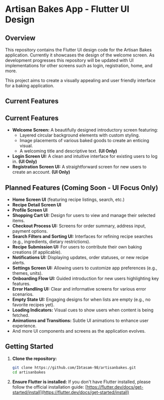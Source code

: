 # Artisan Bakes App - Flutter UI Design

## Overview

This repository contains the Flutter UI design code for the Artisan Bakes application. Currently it showcases the design of the welcome screen. As development progresses this repository will be updated with UI implementations for other screens such as login, registration, home, and more.

This project aims to create a visually appealing and user friendly interface for a baking application.

## Current Features

## Current Features

* **Welcome Screen:** A beautifully designed introductory screen featuring:
    * Layered circular background elements with custom styling.
    * Image placements of various baked goods to create an enticing visual.
    * A welcoming title and descriptive text. **(UI Only)**
* **Login Screen UI:** A clean and intuitive interface for existing users to log in. **(UI Only)**
* **Registration Screen UI:** A straightforward screen for new users to create an account. **(UI Only)**

## Planned Features (Coming Soon - UI Focus Only)

* **Home Screen UI** (featuring recipe listings, search, etc.)
* **Recipe Detail Screen UI**
* **Profile Screen UI**
* **Shopping Cart UI:** Design for users to view and manage their selected items.
* **Checkout Process UI:** Screens for order summary, address input, payment options.
* **Search Filters and Sorting UI:** Interfaces for refining recipe searches (e.g., ingredients, dietary restrictions).
* **Recipe Submission UI:** For users to contribute their own baking creations (if applicable).
* **Notifications UI:** Displaying updates, order statuses, or new recipe alerts.
* **Settings Screen UI:** Allowing users to customize app preferences (e.g., themes, units).
* **Onboarding Flow UI:** Guided introduction for new users highlighting key features.
* **Error Handling UI:** Clear and informative screens for various error scenarios.
* **Empty State UI:** Engaging designs for when lists are empty (e.g., no favorite recipes yet).
* **Loading Indicators:** Visual cues to show users when content is being fetched.
* **Animations and Transitions:** Subtle UI animations to enhance user experience.
* And more UI components and screens as the application evolves.

## Getting Started

1.  **Clone the repository:**
    ```bash
    git clone https://github.com/Ibtasam-98/artisanbakes.git
    cd artisanbakes
    ```

2.  **Ensure Flutter is installed:**
    If you don't have Flutter installed, please follow the official installation guide: [https://flutter.dev/docs/get-started/install](https://flutter.dev/docs/get-started/install)
